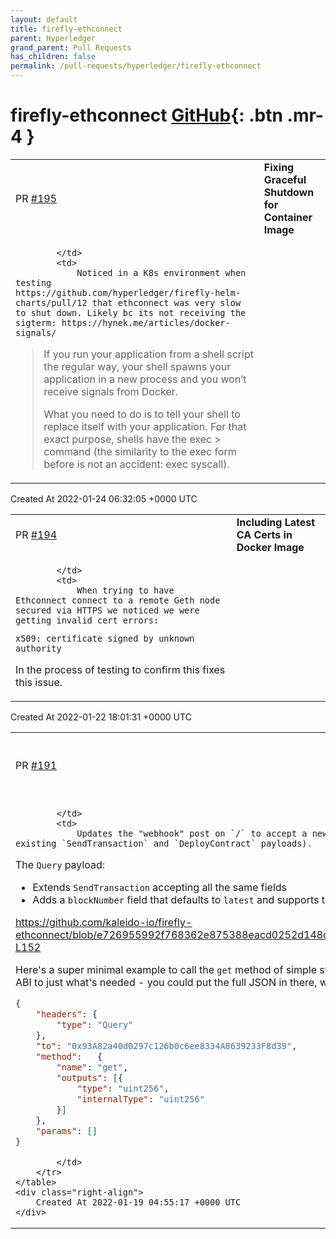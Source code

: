 ```yaml
---
layout: default
title: firefly-ethconnect
parent: Hyperledger
grand_parent: Pull Requests
has_children: false
permalink: /pull-requests/hyperledger/firefly-ethconnect
---
```


# firefly-ethconnect <span class="fs-3 right-align">[GitHub](https://github.com/hyperledger/firefly-ethconnect){: .btn .mr-4 }</span>


<div>
    <table>
        <tr>
            <td>
                PR <a href="https://github.com/hyperledger/firefly-ethconnect/pull/195" class=".btn">#195</a>
            </td>
            <td>
                <b>
                    Fixing Graceful Shutdown for Container Image
                </b>
            </td>
        </tr>
        <tr>
            <td>
                
            </td>
            <td>
                Noticed in a K8s environment when testing https://github.com/hyperledger/firefly-helm-charts/pull/12 that ethconnect was very slow to shut down. Likely bc its not receiving the sigterm: https://hynek.me/articles/docker-signals/

> If you run your application from a shell script the regular way, your shell spawns your application in a new process and you 
> won’t receive signals from Docker.
>
> What you need to do is to tell your shell to replace itself with your application. For that exact purpose, shells have the exec > command (the similarity to the exec form before is not an accident: exec syscall).
            </td>
        </tr>
    </table>
    <div class="right-align">
        Created At 2022-01-24 06:32:05 +0000 UTC
    </div>
</div>

<div>
    <table>
        <tr>
            <td>
                PR <a href="https://github.com/hyperledger/firefly-ethconnect/pull/194" class=".btn">#194</a>
            </td>
            <td>
                <b>
                    Including Latest CA Certs in Docker Image
                </b>
            </td>
        </tr>
        <tr>
            <td>
                
            </td>
            <td>
                When trying to have Ethconnect connect to a remote Geth node secured via HTTPS we noticed we were getting invalid cert errors:
```
x509: certificate signed by unknown authority
```

In the process of testing to confirm this fixes this issue.
            </td>
        </tr>
    </table>
    <div class="right-align">
        Created At 2022-01-22 18:01:31 +0000 UTC
    </div>
</div>

<div>
    <table>
        <tr>
            <td>
                PR <a href="https://github.com/hyperledger/firefly-ethconnect/pull/191" class=".btn">#191</a>
            </td>
            <td>
                <b>
                    Add query support to / POST payload (webhook)
                </b>
            </td>
        </tr>
        <tr>
            <td>
                
            </td>
            <td>
                Updates the "webhook" post on `/` to accept a new message type of `Query` (in addition to existing `SendTransaction` and `DeployContract` payloads).

The `Query` payload:
- Extends `SendTransaction` accepting all the same fields
- Adds a `blockNumber` field that defaults to `latest` and supports the same strings as the existing query APIs

https://github.com/kaleido-io/firefly-ethconnect/blob/e726955992f768362e875388eacd0252d148cfc9/internal/messages/messages.go#L148-L152

Here's a super minimal example to call the `get` method of simple storage (noting I've trimmed down the method ABI to just what's needed - you could put the full JSON in there, with `inputs` and `stateMutability` etc. etc.):

```json
{
    "headers": {
        "type": "Query"
    },
    "to": "0x93A82a40d0297c126b0c6ee8334A8639233F8d39",
    "method":   {
        "name": "get",
        "outputs": [{
            "type": "uint256",
            "internalType": "uint256"
        }]
    },
    "params": []
}
```

            </td>
        </tr>
    </table>
    <div class="right-align">
        Created At 2022-01-19 04:55:17 +0000 UTC
    </div>
</div>

